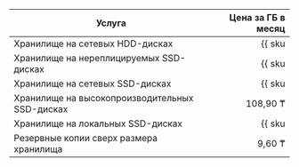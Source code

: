 | Услуга                                  | Цена за ГБ в месяц                                                     |
| ----- | ----: |
| Хранилище на сетевых HDD-дисках         | {{ sku|KZT|mdb.cluster.network-hdd.mysql|month|string }}               |
| Хранилище на нереплицируемых SSD-дисках | {{ sku|KZT|mdb.cluster.network-ssd-nonreplicated.mysql|month|string }} |
| Хранилище на сетевых SSD-дисках         | {{ sku|KZT|mdb.cluster.network-nvme.mysql|month|string }}              |
| Хранилище на высокопроизводительных SSD-дисках | 108,90 ₸ |
| Хранилище на локальных SSD-дисках       | {{ sku|KZT|mdb.cluster.local-nvme.mysql|month|string }}                |
| Резервные копии сверх размера хранилища | 9,60 ₸                                                                 |
